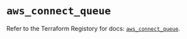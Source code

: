 # `aws_connect_queue`

Refer to the Terraform Registory for docs: [`aws_connect_queue`](https://www.terraform.io/docs/providers/aws/r/connect_queue).
